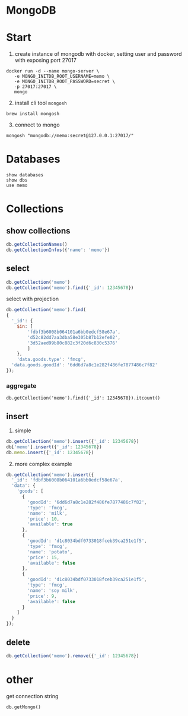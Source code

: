 # MongoDB

# Start

1. create instance of mongodb with docker, setting user and password with exposing port 27017
```shell
docker run -d --name mongo-server \
   -e MONGO_INITDB_ROOT_USERNAME=memo \
   -e MONGO_INITDB_ROOT_PASSWORD=secret \
   -p 27017:27017 \
   mongo
```

2. install cli tool `mongosh`
```shell
brew install mongosh
```

3. connect to mongo
```shell
mongosh "mongodb://memo:secret@127.0.0.1:27017/"
```


# Databases
```shell
show databases
show dbs
use memo
```

# Collections
## show collections
```js
db.getCollectionNames()
db.getCollectionInfos({'name': 'memo'})
```

## select
```js
db.getCollection('memo')
db.getCollection('memo').find({'_id': 12345678})
```
select with projection
```js
db.getCollection('memo').find(
{
  '_id': {
    $in: [
		'fdbf3b6008b064101a6bb0edcf58e67a',
		'd52c82dd7aa3dba58e305b87b12efe02',
		'3d52aed99b80c882c3f20d6c830c5376'
		]
	},
	'data.goods.type': 'fmcg',
  'data.goods.goodId': '6dd6d7a8c1e282f486fe7877486c7f82'
});
```


### aggregate
```ja
db.getCollection('memo').find({'_id': 12345678}).itcount()
```

## insert
1. simple
```js
db.getCollection('memo').insert({'_id': 12345678})
db['memo'].insert({'_id': 12345678})
db.memo.insert({'_id': 12345678})
```
2. more complex example
```js
db.getCollection('memo').insert({
  '_id': 'fdbf3b6008b064101a6bb0edcf58e67a',
  'data': {
    'goods': [
      {
        'goodId': '6dd6d7a8c1e282f486fe7877486c7f82',
        'type': 'fmcg',
        'name': 'milk',
        'price': 10,
        'available': true
      },
      {
        'goodId': 'd1c8034bdf0733018fceb39ca251e1f5',
        'type': 'fmcg',
        'name': 'potato',
        'price': 15,
        'available': false
      },
      {
        'goodId': 'd1c8034bdf0733018fceb39ca251e1f5',
        'type': 'fmcg',
        'name': 'soy milk',
        'price': 9,
        'available': false
      }
    ]
  }
});
```


## delete
```js
db.getCollection('memo').remove({'_id': 12345678})
```

# other
get connection string
```
db.getMongo()
```
